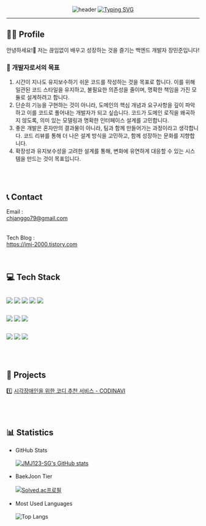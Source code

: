 <div align="center">
 
   ![header](https://capsule-render.vercel.app/api?type=waving&color=6994CDEE&text=&animation=twinkling&height=80)
   [![Typing SVG](https://readme-typing-svg.demolab.com?font=Alkatra&weight=500&size=45&duration=3500&pause=3&color=6994CDEE&center=true&vCenter=false&multiline=true&repeat=false&width=1000&height=100&lines=Welcome+to+MinJun's+Github👋)](https://git.io/typing-svg)
</div>

<div align="left">

------- 

## 🧑‍💻 Profile
<div>
안녕하세요!👋 저는 끊임없이 배우고 성장하는 것을 즐기는 백엔드 개발자 장민준입니다!<br>

 ### 🎯 개발자로서의 목표
1. 시간이 지나도 유지보수하기 쉬운 코드를 작성하는 것을 목표로 합니다. 이를 위해 일관된 코드 스타일을 유지하고, 불필요한 의존성을 줄이며, 명확한 책임을 가진 모듈로 설계하려고 합니다.
2. 단순히 기능을 구현하는 것이 아니라, 도메인의 핵심 개념과 요구사항을 깊이 파악하고 이를 코드로 풀어내는 개발자가 되고 싶습니다. 코드가 도메인 로직을 왜곡하지 않도록, 의미 있는 모델링과 명확한 인터페이스 설계를 고민합니다.
3. 좋은 개발은 혼자만의 결과물이 아니라, 팀과 함께 만들어가는 과정이라고 생각합니다. 코드 리뷰를 통해 더 나은 설계 방식을 고민하고, 함께 성장하는 문화를 지향합니다.
4. 확장성과 유지보수성을 고려한 설계를 통해, 변화에 유연하게 대응할 수 있는 시스템을 만드는 것이 목표입니다.
</div><br><br>

## 📞 Contact
<div style="display:flex; flex-direction:column; align-items:flex-start;">
   Email : <a href="mailto:chjanggo79@gmail.com">chjanggo79@gmail.com</a><br><br>
   Tech Blog : <a href="https://jmj-2000.tistory.com/">https://jmj-2000.tistory.com</a>
</div><br><br>

## 💻 Tech Stack 
<div style="display:flex; flex-direction:column; align-items:flex-start;">
    <p>
        <img src="https://img.shields.io/badge/Java-b07219?style=flat-square&logoColor=white"> 
        <img src="https://img.shields.io/badge/Spring Boot-6DB33F?style=flat-square&logo=springboot&logoColor=white">
        <img src="https://img.shields.io/badge/MySQL-4479A1?style=flat-square&logo=mysql&logoColor=white"> 
        <img src="https://img.shields.io/badge/Linux-FCC624?style=flat-square&logo=linux&logoColor=black">
        <img src="https://img.shields.io/badge/Amazon AWS-000000?style=flat-square&logo=amazon web services&logoColor=white"> 
    </p>
    <p>
        <img src="https://img.shields.io/badge/Kotlin-7F52FF?style=flat-square&logo=kotlin&logoColor=white">
        <img src="https://img.shields.io/badge/Andoid Studio-6DB33F?style=flat-square&logo=android&logoColor=white">
        <img src="https://img.shields.io/badge/Firebase-FFCA28?style=flat-square&logo=firebase&logoColor=white">
    </p>
    <p>
        <img src="https://img.shields.io/badge/Git-F05032?style=flat-square&logo=git&logoColor=white"/>
        <img src="https://img.shields.io/badge/GitHub-181717?style=flat-square&logo=github&logoColor=white"/>
        <img src="https://img.shields.io/badge/Notion-000000?style=flat-square&logo=notion&logoColor=white"/>
    </p>
</div><br><br>

## 💾 Projects
<div>
  1️⃣ <a href="https://github.com/Capstone-Clothing/CODINAVI_Server">시각장애인을 위한 코디 추천 서비스 - CODINAVI</a><br><br>
</div><br><br>

## 📊 Statistics
- GitHub Stats<br><br>
[![JMJ123-SG's GitHub stats](https://github-readme-stats.vercel.app/api?username=JJangMJ&include_all_commits=true&show_icons=true&theme=dark)](https://github.com/JJangMJ/github-readme-stats)<br><br>
- BaekJoon Tier<br><br>
[![Solved.ac프로필](http://mazassumnida.wtf/api/v2/generate_badge?boj=ghtntkdnsk)](https://solved.ac/ghtntkdnsk)<br><br>
- Most Used Languages<br><br>
![Top Langs](https://github-readme-stats.vercel.app/api/top-langs/?username=JJangMJ&layout=compact&theme=algolia&card_width=400px)
